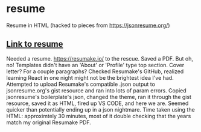 # resume
Resume in HTML (hacked to pieces from https://jsonresume.org/)

## [Link to resume](https://htmlpreview.github.io/?https://github.com/jasperpilgrim/resume/blob/main/index.html)

Needed a resume. https://resumake.io/ to the rescue. Saved a PDF. But oh, no! Templates didn't have an 'About' or 'Profile' type top section. Cover letter? For a couple paragraphs? Checked Resumake's GitHub, realized learning React in one night might not be the brightest idea I've had. Attempted to upload Resumake's compatible .json output to jsonresume.org's gist resource and ran into lots of param errors. Copied jsonresume's boilerplate's json, changed the theme, ran it through the gist resource, saved it as HTML, fired up VS CODE, and here we are. Seemed quicker than potentially ending up in a json nightmare. Time taken using the HTML: approximtely 30 minutes, most of it double checking that the years match my original Resumake PDF.
